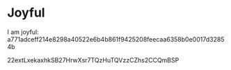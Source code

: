 # Joyful

I am joyful: a771adceff214e8298a40522e6b4b861f9425208feecaa6358b0e0017d32854b


22extLxekaxhkSB27HrwXsr7TQzHuTQVzzCZhs2CCQmBSP